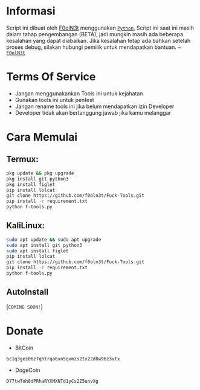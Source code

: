 
# Informasi

Script ini dibuat oleh [F0olN3t](https://github.com/f0oln3t) menggunakan [`Python`](https://python.com), Script ini saat ini masih dalam tahap pengembangan (BETA), jadi mungkin masih ada beberapa kesalahan yang dapat diabaikan. Jika kesalahan tetap ada bahkan setelah proses debug, silakan hubungi pemilik untuk mendapatkan bantuan.
~ [`F0olN3t`](https://t.me/foolnett)

# Terms Of Service
- Jangan menggunakankan Tools ini untuk kejahatan
- Gunakan tools ini untuk pentest
- Jangan rename tools ini jika belum mendapatkan izin Developer
- Developer tidak akan bertanggung jawab jika kamu melanggar

# Cara Memulai

## Termux: 
``` bash
pkg update && pkg upgrade
pkg install git python3
pkg install figlet
pip install lolcat
git clone https://github.com/f0oln3t/Fuck-Tools.git
pip install -r requirement.txt
python f-tools.py
```
## KaliLinux: 
``` bash
sudo apt update && sudo apt upgrade
sudo apt install git python3
sudo apt install figlet
pip install lolcat
git clone https://github.com/f0oln3t/Fuck-Tools.git
pip install -r requirement.txt
python f-tools.py
```
## AutoInstall
[`COMING SOON!`]

# Donate

- BitCoin
```btc
bc1q3gez06z7qhtrqa6xn5qvmzs2tx22d8w96z3vtx
```
- DogeCoin
```doge
D77twToh8dPRhaRYXMXNTd1yCs2Z5unvXg
```
